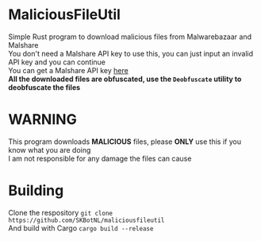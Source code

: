 # MaliciousFileUtil
Simple Rust program to download malicious files from Malwarebazaar and Malshare\
You don't need a Malshare API key to use this, you can just input an invalid API key and you can continue\
You can get a Malshare API key [here](https://malshare.com/register.php)\
**All the downloaded files are obfuscated, use the `Deobfuscate` utility to deobfuscate the files**
# WARNING
This program downloads **MALICIOUS** files, please **ONLY** use this if you know what you are doing\
I am not responsible for any damage the files can cause
# Building
Clone the respository `git clone https://github.com/SKBotNL/maliciousfileutil`\
And build with Cargo `cargo build --release`

